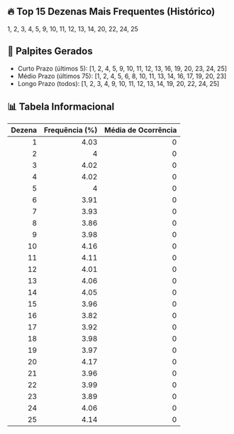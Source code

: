 ## 🔥 Top 15 Dezenas Mais Frequentes (Histórico)
1, 2, 3, 4, 5, 9, 10, 11, 12, 13, 14, 20, 22, 24, 25

## 🎯 Palpites Gerados
- Curto Prazo (últimos 5): [1, 2, 4, 5, 9, 10, 11, 12, 13, 16, 19, 20, 23, 24, 25]
- Médio Prazo (últimos 75): [1, 2, 4, 5, 6, 8, 10, 11, 13, 14, 16, 17, 19, 20, 23]
- Longo Prazo (todos): [1, 2, 3, 4, 9, 10, 11, 12, 13, 14, 19, 20, 22, 24, 25]

## 📊 Tabela Informacional
|   Dezena |   Frequência (%) |   Média de Ocorrência |
|---------:|-----------------:|----------------------:|
|        1 |             4.03 |                     0 |
|        2 |             4    |                     0 |
|        3 |             4.02 |                     0 |
|        4 |             4.02 |                     0 |
|        5 |             4    |                     0 |
|        6 |             3.91 |                     0 |
|        7 |             3.93 |                     0 |
|        8 |             3.86 |                     0 |
|        9 |             3.98 |                     0 |
|       10 |             4.16 |                     0 |
|       11 |             4.11 |                     0 |
|       12 |             4.01 |                     0 |
|       13 |             4.06 |                     0 |
|       14 |             4.05 |                     0 |
|       15 |             3.96 |                     0 |
|       16 |             3.82 |                     0 |
|       17 |             3.92 |                     0 |
|       18 |             3.98 |                     0 |
|       19 |             3.97 |                     0 |
|       20 |             4.17 |                     0 |
|       21 |             3.96 |                     0 |
|       22 |             3.99 |                     0 |
|       23 |             3.89 |                     0 |
|       24 |             4.06 |                     0 |
|       25 |             4.14 |                     0 |
